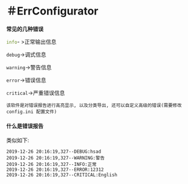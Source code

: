 ＃ErrConfigurator
========

**常见的几种错误**

<font color=#698B22>`info`</font>- >正常输出信息

`debug`->调式信息

`warning`->警告信息

`error`->错误信息

`critical`->严重错误信息

```
该软件是对错误报告进行高亮显示, 以及分类导出, 还可以自定义高级的错误(需要修改config.ini 配置文件)
```

#### 什么是错误报告

类似如下:

```
2019-12-26 20:16:19,327--DEBUG:hsad
2019-12-26 20:16:19,327--WARNING:警告
2019-12-26 20:16:19,327--INFO:正常
2019-12-26 20:16:19,327--ERROR:12312
2019-12-26 20:16:19,327--CRITICAL:English
```

